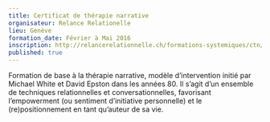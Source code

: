 ```yaml
---
title: Certificat de thérapie narrative
organisateur: Relance Relationelle
lieu: Genève
formation_date: Février à Mai 2016
inscription: http://relancerelationnelle.ch/formations-systemiques/ctn/
published: true
---
```

Formation de base à la thérapie narrative, modèle d’intervention initié par Michael White et David Epston dans les années 80. Il s’agit d’un ensemble de techniques relationnelles et conversationnelles, favorisant l’empowerment (ou sentiment d’initiative personnelle) et le (re)positionnement en tant qu’auteur de sa vie.
